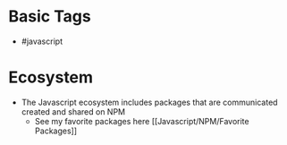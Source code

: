 # Basic Tags
- #javascript

# Ecosystem
- The Javascript ecosystem includes packages that are communicated created and shared on NPM 
	- See my favorite packages here [[Javascript/NPM/Favorite Packages]]